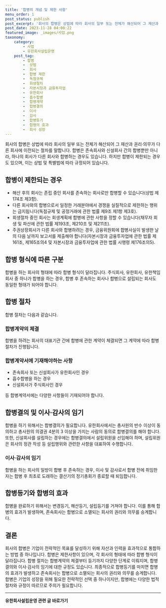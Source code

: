 ```yaml
---
title: '합병의 개념 및 제한 사항'
menu_order: 1
post_status: publish
post_excerpt: '회사의 합병은 상법에 따라 회사의 일부 또는 전체가 해산되어 그 재산과 권리 의무가 다른 회사에 이전되는 절차를 말합니다. 합병은 존속회사와 신설회사 간의 합병뿐만 아니라, 하나의 회사가 다른 회사와 합병하는 경우도 있습니다. 하지만 합병이 제한되는 경우도 있으며, 이는 상법 및 특별법에 따라 규정되어 있습니다.'
post_date: 2023-11-28 04:00:22
featured_image: _images/사업.png
taxonomy:
    category:
        - 사업
        - 유한회사설립운영
    post_tag:
        - 합병
        -  상법
        -  회사
        -  합병 제한
        -  독점규제
        -  회생절차
        -  자본시장과 금융투자업
        -  유한회사
        -  흡수합병
        -  합병계약
        -  합병결의
        -  이사
        -  감사
        -  합병등기
        -  합병의 효과
        -  회사 성장
---
```



회사의 합병은 상법에 따라 회사의 일부 또는 전체가 해산되어 그 재산과 권리·의무가 다른 회사에 이전되는 절차를 말합니다. 합병은 존속회사와 신설회사 간의 합병뿐만 아니라, 하나의 회사가 다른 회사와 합병하는 경우도 있습니다. 하지만 합병이 제한되는 경우도 있으며, 이는 상법 및 특별법에 따라 규정되어 있습니다.

## 합병이 제한되는 경우

- 해산 후의 회사는 존립 중인 회사를 존속하는 회사로만 합병할 수 있습니다(상법 제174조 제3항).
- 다른 회사와의 합병으로서 일정한 거래분야에서 경쟁을 실질적으로 제한하는 행위는 금지됩니다(독점규제 및 공정거래에 관한 법률 제9조 제1항 제3호).
- 회생절차 중인 회사는 회생계획에 합병에 관한 사항을 정할 수 있습니다(채무자 회생 및 파산에 관한 법률 제193조, 제210조 및 제211조).
- 주권상장회사가 다른 회사와 합병하려는 경우, 금융위원회에 합병사실이 발생한 날의 다음 날까지 보고서를 제출해야 합니다(자본시장과 금융투자업에 관한 법률 제161조, 제165조의4 및 자본시장과 금융투자업에 관한 법률 시행령 제176조의5).

## 합병 형식에 따른 구분

합병을 하는 회사의 형태에 따라 합병 형식이 달라집니다. 주식회사, 유한회사, 유한책임회사 중 하나가 합병을 하는 경우, 합병 후 존속하는 회사나 합병으로 설립되는 회사도 동일한 형태가 되어야 합니다.

## 합병 절차

합병 절차는 다음과 같습니다.

### 합병계약의 체결

합병을 하려는 회사의 대표기관 간에 합병에 관한 계약이 체결되면 그 계약에 따라 합병절차가 진행됩니다.

### 합병계약서에 기재해야하는 사항

- 존속회사 또는 신설회사가 유한회사인 경우
- 흡수합병을 하는 경우
- 신설회사가 주식회사인 경우

등 합병계약서에는 다양한 사항들이 기재되어야 합니다.

## 합병결의 및 이사·감사의 임기

합병을 하기 위해서는 합병결의가 필요합니다. 유한회사에서는 총사원의 반수 이상이 동의하고 총사원의 의결권 4분의 3 이상을 가지는 사람의 동의로 합병결의를 해야 합니다. 또한, 신설회사를 설립하는 경우에는 합병결의에서 설립위원을 선임해야 하며, 설립위원은 회사의 정관 작성 등 설립행위와 관련한 사항을 대표하여 수행합니다.

### 이사·감사의 임기

합병을 하는 회사의 일방이 합병 후 존속하는 경우, 이사 및 감사로서 합병 전에 취임한 자는 합병 후 최초로 도래하는 결산기의 정기총회가 종료할 때 퇴임합니다.

## 합병등기와 합병의 효과

합병을 완료하기 위해서는 변경등기, 해산등기, 설립등기를 거쳐야 합니다. 이를 통해 합병의 효과가 발생하며, 존속회사는 합병으로 소멸되는 회사의 권리와 의무를 승계합니다.

## 결론


회사의 합병은 기업이 전략적인 목표를 달성하기 위해 자산과 인력을 효과적으로 통합하는 방법 중 하나입니다. 합병은 제한사항이 있으며, 각 회사의 형태에 따라 합병 형식이 달라집니다. 합병 절차는 합병계약의 체결부터 등기까지 다양한 단계로 이뤄지며, 합병결의와 이사·감사의 임기에 대한 규정도 있습니다. 최종적으로 합병등기를 마치면 합병의 효과가 발생하고 존속회사는 합병으로 소멸되는 회사의 권리와 의무를 승계합니다. 합병은 기업의 성장을 위해 필요한 전략적인 선택 중 하나이지만, 합병에는 다양한 법적 절차와 규정이 따르므로 주의가 필요합니다.
<!-- wp:separator -->
<hr class="wp-block-separator has-alpha-channel-opacity"/>
<!-- /wp:separator -->

<!-- wp:group {"backgroundColor":"base","layout":{"type":"constrained"}} -->
<div class="wp-block-group has-base-background-color has-background"><!-- wp:paragraph {"align":"center","fontSize":"medium"} -->
<p class="has-text-align-center has-large-font-size"><strong>유한회사설립운영 관련 글 바로가기</strong></p>
<!-- /wp:paragraph -->


<!-- wp:latest-posts
{"categories":[{"id":27282,"count":19,"description":"","link":"https://uknowlaw.com/category/%ec%9c%a0%ed%95%9c%ed%9a%8c%ec%82%ac%ec%84%a4%eb%a6%bd%ec%9a%b4%ec%98%81/","name":"유한회사설립운영","slug":"유한회사설립운영","taxonomy":"category","parent":0,"meta":[],"_links":{"self":[{"href":"https://uknowlaw.com/wp-json/wp/v2/categories/27282"}],"collection":[{"href":"https://uknowlaw.com/wp-json/wp/v2/categories"}],"about":[{"href":"https://uknowlaw.com/wp-json/wp/v2/taxonomies/category"}],"wp:post_type":[{"href":"https://uknowlaw.com/wp-json/wp/v2/posts?categories=27282"}],"curies":[{"name":"wp","href":"https://api.w.org/{rel}","templated":true}]}}],"postsToShow":100,"excerptLength":28,"postLayout":"grid","columns":2,"featuredImageAlign":"left","featuredImageSizeSlug":"large","fontSize":"small"} /--></div>
<!-- /wp:group -->